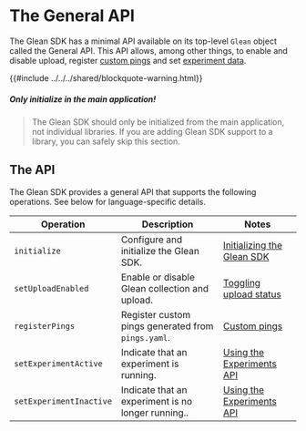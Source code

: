 # The General API

The Glean SDK has a minimal API available on its top-level `Glean` object called the General API.
This API allows, among other things, to enable and disable upload, register [custom pings][custom-pings] and set [experiment data][experiments-api].

[custom-pings]: ../../user/pings/custom.md
[experiments-api]: ./experiments-api.md

{{#include ../../../shared/blockquote-warning.html}}

##### Only initialize in the main application!

> The Glean SDK should only be initialized from the main application, not individual libraries.
> If you are adding Glean SDK support to a library, you can safely skip this section.

## The API

The Glean SDK provides a general API that supports the following operations. See below for language-specific details.

| Operation | Description | Notes |
| --------- | ----------- | ----- |
| `initialize` | Configure and initialize the Glean SDK. | [Initializing the Glean SDK](./initializing.md) |
| `setUploadEnabled` | Enable or disable Glean collection and upload. | [Toggling upload status](./toggling-upload-status.md) |
| `registerPings` | Register custom pings generated from `pings.yaml`. | [Custom pings][custom-pings] |
| `setExperimentActive` | Indicate that an experiment is running. | [Using the Experiments API][experiments-api] |
| `setExperimentInactive` | Indicate that an experiment is no longer running.. | [Using the Experiments API][experiments-api] |

